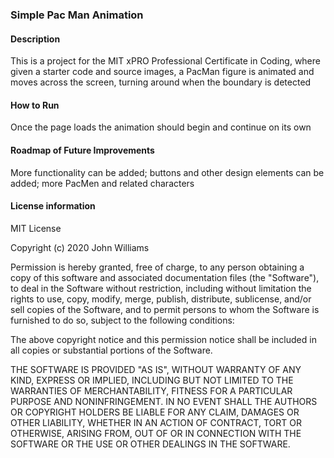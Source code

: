### Simple Pac Man Animation

#### Description

This is a project for the MIT xPRO Professional Certificate in Coding, where given a starter code and source images, a PacMan figure is animated and moves across the screen, turning around when the boundary is detected



#### How to Run

Once the page loads the animation should begin and continue on its own


#### Roadmap of Future Improvements

More functionality can be added; buttons and other design elements can be added; more PacMen and related characters 


#### License information

MIT License

Copyright (c) 2020 John Williams

Permission is hereby granted, free of charge, to any person obtaining a copy of this software and associated documentation files (the "Software"), to deal in the Software without restriction, including without limitation the rights to use, copy, modify, merge, publish, distribute, sublicense, and/or sell copies of the Software, and to permit persons to whom the Software is furnished to do so, subject to the following conditions:

The above copyright notice and this permission notice shall be included in all copies or substantial portions of the Software.

THE SOFTWARE IS PROVIDED "AS IS", WITHOUT WARRANTY OF ANY KIND, EXPRESS OR IMPLIED, INCLUDING BUT NOT LIMITED TO THE WARRANTIES OF MERCHANTABILITY, FITNESS FOR A PARTICULAR PURPOSE AND NONINFRINGEMENT. IN NO EVENT SHALL THE AUTHORS OR COPYRIGHT HOLDERS BE LIABLE FOR ANY CLAIM, DAMAGES OR OTHER LIABILITY, WHETHER IN AN ACTION OF CONTRACT, TORT OR OTHERWISE, ARISING FROM, OUT OF OR IN CONNECTION WITH THE SOFTWARE OR THE USE OR OTHER DEALINGS IN THE SOFTWARE.

